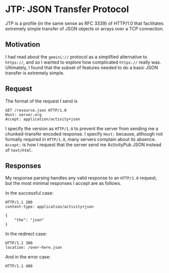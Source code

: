 # JTP: JSON Transfer Protocol

JTP is a profile (in the same sense as RFC 3339) of HTTP/1.0 that facilitates extremely simple transfer of JSON objects or arrays over a TCP connection.

## Motivation

I had read about the `gemini://` protocol as a simplified alternative to `https://`, and so I wanted to explore how complicated `https://` really was. Ultimately, I found that the subset of features needed to do a basic JSON transfer is extremely simple.

## Request

The format of the request I send is

```
GET /resource.json HTTP/1.0
Host: server.org
Accept: application/activity+json

```

I specify the version as `HTTP/1.0` to prevent the server from sending me a chunked-transfer encoded response. I specify `Host:` because, although not formally required in `HTTP/1.0`, many servers complain about its absence. `Accept:` is how I request that the server send me ActivityPub JSON instead of `text/html`.

## Responses

My response parsing handles any valid response to an `HTTP/1.0` request, but the most minimal responses I accept are as follows.

In the successful case:

```
HTTP/1.1 200
content-type: application/activity+json

{
    "the": "json"
}
```

In the redirect case:

```
HTTP/1.1 300
location: /over-here.json

```

And in the error case:

```
HTTP/1.1 400

```
